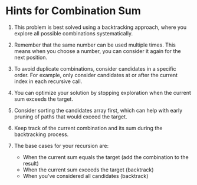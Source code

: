 # Hints for Combination Sum

1. This problem is best solved using a backtracking approach, where you explore all possible combinations systematically.

2. Remember that the same number can be used multiple times. This means when you choose a number, you can consider it again for the next position.

3. To avoid duplicate combinations, consider candidates in a specific order. For example, only consider candidates at or after the current index in each recursive call.

4. You can optimize your solution by stopping exploration when the current sum exceeds the target.

5. Consider sorting the candidates array first, which can help with early pruning of paths that would exceed the target.

6. Keep track of the current combination and its sum during the backtracking process.

7. The base cases for your recursion are:
   - When the current sum equals the target (add the combination to the result)
   - When the current sum exceeds the target (backtrack)
   - When you've considered all candidates (backtrack)
